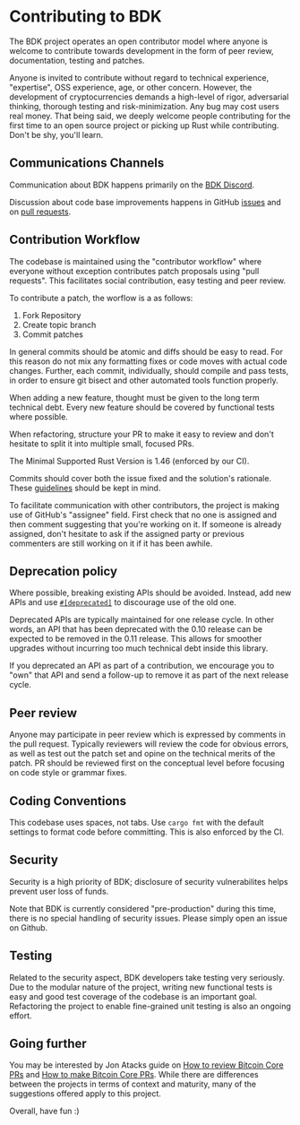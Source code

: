 Contributing to BDK
==============================

The BDK project operates an open contributor model where anyone is welcome to
contribute towards development in the form of peer review, documentation,
testing and patches.

Anyone is invited to contribute without regard to technical experience,
"expertise", OSS experience, age, or other concern. However, the development of
cryptocurrencies demands a high-level of rigor, adversarial thinking, thorough
testing and risk-minimization.
Any bug may cost users real money. That being said, we deeply welcome people
contributing for the first time to an open source project or picking up Rust while
contributing. Don't be shy, you'll learn.

Communications Channels
-----------------------

Communication about BDK happens primarily on the [BDK Discord](https://discord.gg/dstn4dQ).

Discussion about code base improvements happens in GitHub [issues](https://github.com/bitcoindevkit/bdk/issues) and
on [pull requests](https://github.com/bitcoindevkit/bdk/pulls).

Contribution Workflow
---------------------

The codebase is maintained using the "contributor workflow" where everyone
without exception contributes patch proposals using "pull requests". This
facilitates social contribution, easy testing and peer review.

To contribute a patch, the worflow is a as follows:

  1. Fork Repository
  2. Create topic branch
  3. Commit patches

In general commits should be atomic and diffs should be easy to read.
For this reason do not mix any formatting fixes or code moves with actual code
changes. Further, each commit, individually, should compile and pass tests, in
order to ensure git bisect and other automated tools function properly.

When adding a new feature, thought must be given to the long term technical
debt.
Every new feature should be covered by functional tests where possible.

When refactoring, structure your PR to make it easy to review and don't
hesitate to split it into multiple small, focused PRs.

The Minimal Supported Rust Version is 1.46 (enforced by our CI).

Commits should cover both the issue fixed and the solution's rationale.
These [guidelines](https://chris.beams.io/posts/git-commit/) should be kept in mind.

To facilitate communication with other contributors, the project is making use
of GitHub's "assignee" field. First check that no one is assigned and then
comment suggesting that you're working on it. If someone is already assigned,
don't hesitate to ask if the assigned party or previous commenters are still
working on it if it has been awhile.

Deprecation policy
------------------

Where possible, breaking existing APIs should be avoided. Instead, add new APIs and
use [`#[deprecated]`](https://github.com/rust-lang/rfcs/blob/master/text/1270-deprecation.md)
to discourage use of the old one.

Deprecated APIs are typically maintained for one release cycle. In other words, an
API that has been deprecated with the 0.10 release can be expected to be removed in the
0.11 release. This allows for smoother upgrades without incurring too much technical
debt inside this library.

If you deprecated an API as part of a contribution, we encourage you to "own" that API
and send a follow-up to remove it as part of the next release cycle.

Peer review
-----------

Anyone may participate in peer review which is expressed by comments in the
pull request. Typically reviewers will review the code for obvious errors, as
well as test out the patch set and opine on the technical merits of the patch.
PR should be reviewed first on the conceptual level before focusing on code
style or grammar fixes.

Coding Conventions
------------------

This codebase uses spaces, not tabs.
Use `cargo fmt` with the default settings to format code before committing.
This is also enforced by the CI.

Security
--------

Security is a high priority of BDK; disclosure of security vulnerabilites helps
prevent user loss of funds.

Note that BDK is currently considered "pre-production" during this time, there
is no special handling of security issues. Please simply open an issue on
Github.

Testing
-------

Related to the security aspect, BDK developers take testing very seriously.
Due to the modular nature of the project, writing new functional tests is easy
and good test coverage of the codebase is an important goal.
Refactoring the project to enable fine-grained unit testing is also an ongoing
effort.

Going further
-------------

You may be interested by Jon Atacks guide on [How to review Bitcoin Core PRs](https://github.com/jonatack/bitcoin-development/blob/master/how-to-review-bitcoin-core-prs.md)
and [How to make Bitcoin Core PRs](https://github.com/jonatack/bitcoin-development/blob/master/how-to-make-bitcoin-core-prs.md).
While there are differences between the projects in terms of context and
maturity, many of the suggestions offered apply to this project.

Overall, have fun :)
